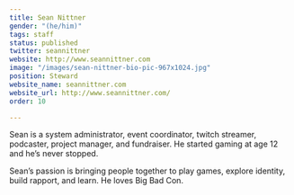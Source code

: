 ```yaml
---
title: Sean Nittner
gender: "(he/him)"
tags: staff
status: published
twitter: seannittner
website: http://www.seannittner.com
image: "/images/sean-nittner-bio-pic-967x1024.jpg"
position: Steward
website_name: seannittner.com
website_url: http://www.seannittner.com/
order: 10

---
```

Sean is a system administrator, event coordinator, twitch streamer, podcaster, project manager, and fundraiser. He started gaming at age 12 and he’s never stopped.

Sean’s passion is bringing people together to play games, explore identity, build rapport, and learn. He loves Big Bad Con.